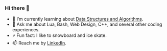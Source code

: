 ### Hi there 👋

- 🌱 I’m currently learning about [Data Structures and Algorithms](https://coderscat.com/how-to-learn-data-structures-and-algorithms/).
- 💬 Ask me about Lua, Bash, Web Design, C++, and several other coding experiences.
- ⚡ Fun fact: I like to snowboard and ice skate.
- 📫 Reach me by [LinkedIn](https://www.linkedin.com/in/bogucki-nicholas/).

<!--
**FrostyNick/FrostyNick** is a ✨ _special_ ✨ repository because its `README.md` (this file) appears on your GitHub profile.

Here are some ideas to get you started:

- 🔭 I’m currently working on ...
- 🌱 I’m currently learning ...
- 👯 I’m looking to collaborate on ...
- 🤔 I’m looking for help with ...
- 💬 Ask me about ...
- 📫 How to reach me: ...
- 😄 Pronouns: ...
- ⚡ Fun fact: ...
-->
